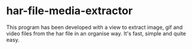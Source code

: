 # har-file-media-extractor
This program has been developed with a view to extract image, gif and video files from the har file in an organise way. It's fast, simple and quite easy. 
